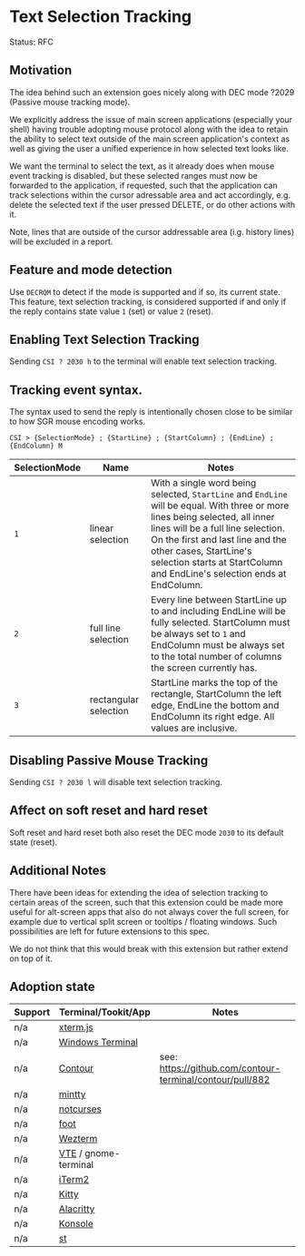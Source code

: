 # Text Selection Tracking

Status: RFC

## Motivation

The idea behind such an extension goes nicely along with DEC mode ?2029 (Passive mouse tracking mode).

We explicitly address the issue of main screen applications (especially your shell)
having trouble adopting mouse protocol along with the idea to retain the ability
to select text outside of the main screen application's context
as well as giving the user a unified experience in how selected text looks like.

We want the terminal to select the text, as it already does when mouse event tracking
is disabled, but these selected ranges must now be forwarded to the application, if requested,
such that the application can track selections within the cursor adressable area and act accordingly,
e.g. delete the selected text if the user pressed DELETE, or do other actions with it.

Note, lines that are outside of the cursor addressable area (i.g. history lines) will be excluded
in a report.

## Feature and mode detection

Use `DECRQM` to detect if the mode is supported and if so, its current state.
This feature, text selection tracking, is considered supported if and only if
the reply contains state value `1` (set) or value `2` (reset).

## Enabling Text Selection Tracking

Sending `CSI ? 2030 h`  to the terminal will enable text selection tracking.

## Tracking event syntax.

The syntax used to send the reply is intentionally chosen close to be similar to how SGR mouse encoding works.


```
CSI > {SelectionMode} ; {StartLine} ; {StartColumn} ; {EndLine} ; {EndColumn} M
```

SelectionMode | Name                  | Notes 
--------------|-----------------------|----------------------------------
`1`           | linear selection      | With a single word being selected, `StartLine` and `EndLine` will be equal. With three or more lines being selected, all inner lines will be a full line selection. On the first and last line and the other cases, StartLine's selection starts at StartColumn and EndLine's selection ends at EndColumn.
`2`           | full line selection   | Every line between StartLine up to and including EndLine will be fully selected. StartColumn must be always set to `1` and EndColumn must be always set to the total number of columns the screen currently has.
`3`           | rectangular selection | StartLine marks the top of the rectangle, StartColumn the left edge, EndLine the bottom and EndColumn its right edge. All values are inclusive.

## Disabling Passive Mouse Tracking

Sending `CSI ? 2030 l` will disable text selection tracking.


## Affect on soft reset and hard reset

Soft reset and hard reset both also reset the DEC mode `2030` to its default state (reset).

## Additional Notes

There have been ideas for extending the idea of selection tracking to certain areas of the screen,
such that this extension could be made more useful for alt-screen apps that also do not always cover 
the full screen, for example due to vertical split screen or tooltips / floating windows.
Such possibilities are left for future extensions to this spec.

We do not think that this would break with this extension but rather extend on top of it.


## Adoption state

| Support | Terminal/Tookit/App                                        | Notes |
|---------|------------------------------------------------------------|-------|
| n/a     | [xterm.js](https://github.com/xtermjs/xterm.js/)           | |
| n/a     | [Windows Terminal](https://github.com/microsoft/terminal/) | |
| n/a     | [Contour](https://github.com/contour-terminal/contour/)    | see: https://github.com/contour-terminal/contour/pull/882 |
| n/a     | [mintty](https://github.com/mintty/mintty)                 | |
| n/a     | [notcurses](https://github.com/dankamongmen/notcurses)     | |
| n/a     | [foot](https://codeberg.org/dnkl/foot)                     | |
| n/a     | [Wezterm](https://github.com/wez/wezterm)                  | |
| n/a     | [VTE](https://gitlab.gnome.org/GNOME/vte) / gnome-terminal | |
| n/a     | [iTerm2](https://github.com/gnachman/iTerm2)               | |
| n/a     | [Kitty](https://github.com/kovidgoyal/kitty)               | |
| n/a     | [Alacritty](https://github.com/alacritty/alacritty)        | |
| n/a     | [Konsole](https://konsole.kde.org/)                        | |
| n/a     | [st](https://st.suckless.org/)                             | |

